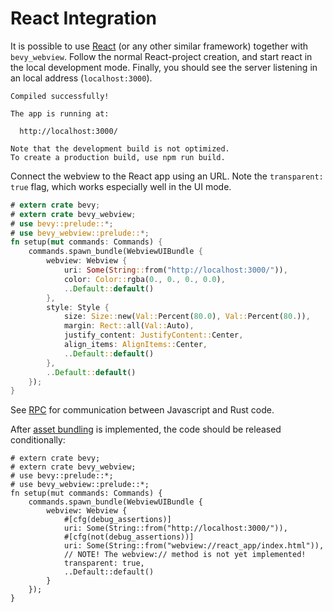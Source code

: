 # React Integration

It is possible to use [React](https://reactjs.org/) (or any other similar framework) together with `bevy_webview`. Follow the normal React-project creation, and start react in the local development mode. Finally, you should see the server listening in an local address (`localhost:3000`).

```ignore
Compiled successfully!

The app is running at:

  http://localhost:3000/

Note that the development build is not optimized.
To create a production build, use npm run build.
```

Connect the webview to the React app using an URL. Note the `transparent: true` flag, which works especially well in the UI mode.

```rust
# extern crate bevy;
# extern crate bevy_webview;
# use bevy::prelude::*;
# use bevy_webview::prelude::*;
fn setup(mut commands: Commands) {
    commands.spawn_bundle(WebviewUIBundle {
        webview: Webview {
            uri: Some(String::from("http://localhost:3000/")),
            color: Color::rgba(0., 0., 0., 0.0),
            ..Default::default()
        },
        style: Style {
            size: Size::new(Val::Percent(80.0), Val::Percent(80.)),
            margin: Rect::all(Val::Auto),
            justify_content: JustifyContent::Center,
            align_items: AlignItems::Center,
            ..Default::default()
        },
        ..Default::default()
    });
}
```

See [RPC](rpc.md) for communication between Javascript and Rust code.

After [asset bundling](bundling.md) is implemented, the code should be released conditionally:

```rust,ignore
# extern crate bevy;
# extern crate bevy_webview;
# use bevy::prelude::*;
# use bevy_webview::prelude::*;
fn setup(mut commands: Commands) {
    commands.spawn_bundle(WebviewUIBundle {
        webview: Webview {
            #[cfg(debug_assertions)]
            uri: Some(String::from("http://localhost:3000/")),
            #[cfg(not(debug_assertions))]
            uri: Some(String::from("webview://react_app/index.html")),
            // NOTE! The webview:// method is not yet implemented!
            transparent: true,
            ..Default::default()
        }
    });
}
```
